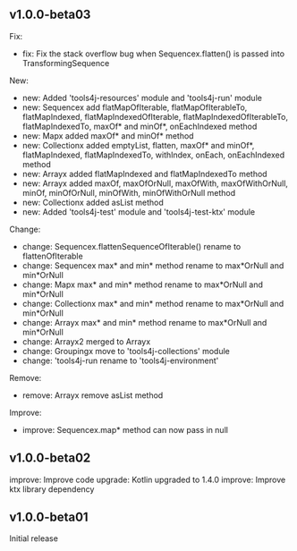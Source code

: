 ## v1.0.0-beta03

Fix:
* fix: Fix the stack overflow bug when Sequencex.flatten() is passed into TransformingSequence

New: 
* new: Added 'tools4j-resources' module and 'tools4j-run' module
* new: Sequencex add flatMapOfIterable, flatMapOfIterableTo, flatMapIndexed, flatMapIndexedOfIterable, flatMapIndexedOfIterableTo, flatMapIndexedTo, maxOf\* and minOf\*, onEachIndexed method
* new: Mapx added maxOf\* and minOf\* method
* new: Collectionx added emptyList, flatten, maxOf\* and minOf\*, flatMapIndexed, flatMapIndexedTo, withIndex, onEach, onEachIndexed method
* new: Arrayx added flatMapIndexed and flatMapIndexedTo method
* new: Arrayx added maxOf, maxOfOrNull, maxOfWith, maxOfWithOrNull, minOf, minOfOrNull, minOfWith, minOfWithOrNull method
* new: Collectionx added asList method
* new: Added 'tools4j-test' module and 'tools4j-test-ktx' module

Change: 
* change: Sequencex.flattenSequenceOfIterable() rename to flattenOfIterable
* change: Sequencex max\* and min\* method rename to max\*OrNull and min\*OrNull
* change: Mapx max\* and min\* method rename to max\*OrNull and min\*OrNull
* change: Collectionx max\* and min\* method rename to max\*OrNull and min\*OrNull
* change: Arrayx max\* and min\* method rename to max\*OrNull and min\*OrNull
* change: Arrayx2 merged to Arrayx
* change: Groupingx move to 'tools4j-collections' module
* change: 'tools4j-run rename to 'tools4j-environment'

Remove:
* remove: Arrayx remove asList method

Improve:
* improve: Sequencex.map\* method can now pass in null

## v1.0.0-beta02
improve: Improve code
upgrade: Kotlin upgraded to 1.4.0
improve: Improve ktx library dependency

## v1.0.0-beta01
Initial release